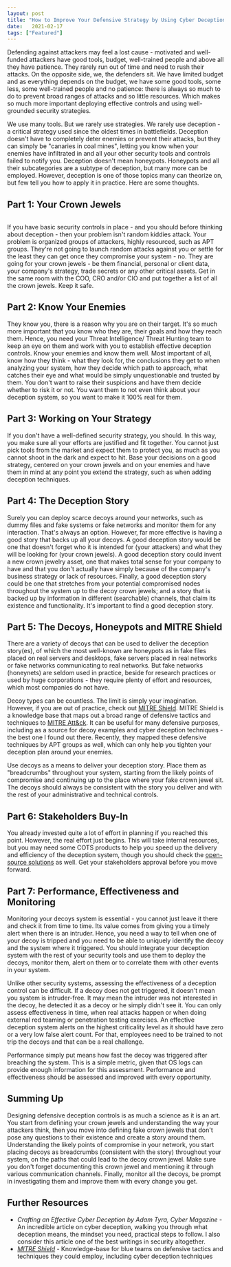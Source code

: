 ```yaml
---
layout: post
title: "How to Improve Your Defensive Strategy by Using Cyber Deception, Honeypots and MITRE Shield"
date:   2021-02-17
tags: ["Featured"]
---
```


Defending against attackers may feel a lost cause - motivated and well-funded attackers have good tools, budget, well-trained people and above all they have patience. They rarely run out of time and need to rush their attacks. On the opposite side, we, the defenders sit. We have limited budget and as everything depends on the budget, we have some good tools, some less, some well-trained people and no patience: there is always so much to do to prevent broad ranges of attacks and so little resources. Which makes so much more important deploying effective controls and using well-grounded security strategies.

We use many tools. But we rarely use strategies. We rarely use deception - a critical strategy used since the oldest times in battlefields. Deception doesn't have to completely deter enemies or prevent their attacks, but they can simply be "canaries in coal mines", letting you know when your enemies have infiltrated in and all your other security tools and controls failed to notify you.
Deception doesn't mean honeypots. Honeypots and all their subcategories are a subtype of deception, but many more can be employed. However, deception is one of those topics many can theorize on, but few tell you how to apply it in practice. Here are some thoughts.

## Part 1: Your Crown Jewels

<figure>
	<img src="{{ '/assets/img/chess.jpg' | prepend: site.baseurl }}" alt=""> 
<!-- 	<figcaption>Image by jplenio from Pixabay</figcaption> -->
</figure>

If you have basic security controls in place - and you should before thinking about deception - then your problem isn't random kiddies attack. Your problem is organized groups of attackers, highly resourced, such as APT groups. They're not going to launch random attacks against you or settle for the least they can get once they compromise your system - no. They are going for your crown jewels - be them financial, personal or client data, your company's strategy, trade secrets or any other critical assets. Get in the same room with the COO, CRO and/or CIO and put together a list of all the crown jewels. Keep it safe.

## Part 2: Know Your Enemies

They know you, there is a reason why you are on their target. It's so much more important that you know who they are, their goals and how they reach them. Hence, you need your Threat Intelligence/ Threat Hunting team to keep an eye on them and work with you to establish effective deception controls. Know your enemies and know them well. Most important of all, know how they think - what they look for, the conclusions they get to when analyzing your system, how they decide which path to approach, what catches their eye and what would be simply unquestionable and trusted by them. You don't want to raise their suspicions and have them decide whether to risk it or not. You want them to not even think about your deception system, so you want to make it 100% real for them.

## Part 3: Working on Your Strategy

If you don't have a well-defined security strategy, you should. In this way, you make sure all your efforts are justified and fit together. You cannot just pick tools from the market and expect them to protect you, as much as you cannot shoot in the dark and expect to hit. Base your decisions on a good strategy, centered on your crown jewels and on your enemies and have them in mind at any point you extend the strategy, such as when adding deception techniques. 

## Part 4: The Deception Story

Surely you can deploy scarce decoys around your networks, such as dummy files and fake systems or fake networks and monitor them for any interaction. That's always an option. However, far more effective is having a good story that backs up all your decoys. A good deception story would be one that doesn't forget who it is intended for (your attackers) and what they will be looking for (your crown jewels). A good deception story could invent a new crown jewelry asset, one that makes total sense for your company to have and that you don't actually have simply because of the company's business strategy or lack of resources. Finally, a good deception story could be one that stretches from your potential compromised nodes throughout the system up to the decoy crown jewels; and a story that is backed up by information in different (searchable) channels, that claim its existence and functionality. It's important to find a good deception story.

## Part 5: The Decoys, Honeypots and MITRE Shield

There are a variety of decoys that can be used to deliver the deception story(es), of which the most well-known are honeypots as in fake files placed on real servers and desktops, fake servers placed in real networks or fake networks communicating to real networks. But fake networks (honeynets) are seldom used in practice, beside for research practices or used by huge corporations - they require plenty of effort and resources, which most companies do not have. 

Decoy types can be countless. The limit is simply your imagination. However, if you are out of practice, check out [MITRE Shield](https://shield.mitre.org/matrix/). MITRE Shield is a knowledge base that maps out a broad range of defensive tactics and techniques to [MITRE Att&ck](https://attack.mitre.org/matrices/enterprise/). It can be useful for many defensive purposes, including as a source for decoy examples and cyber deception techniques - the best one I found out there. Recently, they mapped these defensive techniques by APT groups as well, which can only help you tighten your deception plan around your enemies.

Use decoys as a means to deliver your deception story. Place them as "breadcrumbs" throughout your system, starting from the likely points of compromise and continuing up to the place where your fake crown jewel sit. The decoys should always be consistent with the story you deliver and with the rest of your administrative and technical controls.

## Part 6: Stakeholders Buy-In

You already invested quite a lot of effort in planning if you reached this point. However, the real effort just begins. This will take internal resources, but you may need some COTS products to help you speed up the delivery and efficiency of the deception system, though you should check the [open-source solutions](https://github.com/paralax/awesome-honeypots) as well. Get your stakeholders approval before you move forward.
 
## Part 7: Performance, Effectiveness and Monitoring

Monitoring your decoys system is essential - you cannot just leave it there and check it from time to time. Its value comes from giving you a timely alert when there is an intruder. Hence, you need a way to tell when one of your decoy is tripped and you need to be able to uniquely identify the decoy and the system where it triggered. You should integrate your deception system with the rest of your security tools and use them to deploy the decoys, monitor them, alert on them or to correlate them with other events in your system.

Unlike other security systems, assessing the effectiveness of a deception control can be difficult. If a decoy does not get triggered, it doesn't mean you system is intruder-free. It may mean the intruder was not interested in the decoy, he detected it as a decoy or he simply didn't see it. You can only assess effectiveness in time, when real attacks happen or when doing external red teaming or penetration testing exercises. An effective deception system alerts on the highest criticality level as it should have zero or a very low false alert count. For that, employees need to be trained to not trip the decoys and that can be a real challenge.

Performance simply put means how fast the decoy was triggered after breaching the system. This is a simple metric, given that OS logs can provide enough information for this assessment. Performance and effectiveness should be assessed and improved with every opportunity.

## Summing Up

Designing defensive deception controls is as much a science as it is an art. You start from defining your crown jewels and understanding the way your attackers think, then you move into defining fake crown jewels that don't pose any questions to their existence and create a story around them. Understanding the likely points of compromise in your network, you start placing decoys as breadcrumbs (consistent with the story) throughout your system, on the paths that could lead to the decoy crown jewel. Make sure you don't forget documenting this crown jewel and mentioning it through various communication channels. Finally, monitor all the decoys, be prompt in investigating them and improve them with every change you get.

## Further Resources

* *Crafting an Effective Cyber Deception by Adam Tyra, Cyber Magazine* - An incredible article on cyber deception, walking you through what deception means, the mindset you need, practical steps to follow. I also consider this article one of the best writings in security altogether.
* *[MITRE Shield](https://shield.mitre.org/matrix/)* - Knowledge-base for blue teams on defensive tactics and techniques they could employ, including cyber deception techniques
